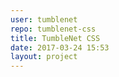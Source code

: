 ```yaml
---
user: tumblenet
repo: tumblenet-css
title: TumbleNet CSS
date: 2017-03-24 15:53
layout: project
---
```

